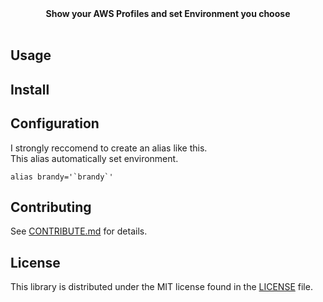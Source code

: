 <div align="center">
  <strong>Show your AWS Profiles and set Environment you choose</strong>
</div>
<br />

## Usage

## Install

## Configuration
I strongly reccomend to create an alias like this.  
This alias automatically set environment.

```
alias brandy='`brandy`'
```

## Contributing
See [CONTRIBUTE.md](CONTRIBUTE.md) for details.

## License
This library is distributed under the MIT license found in the [LICENSE](./LICENSE)
file.